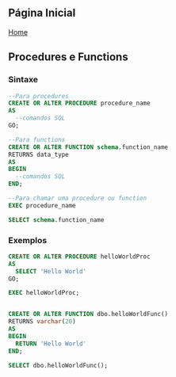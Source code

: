 ## Página Inicial

[Home](../index.md)


## Procedures e Functions

### Sintaxe
```sql
--Para procedures
CREATE OR ALTER PROCEDURE procedure_name
AS
  --comandos SQL
GO;

--Para functions
CREATE OR ALTER FUNCTION schema.function_name
RETURNS data_type
AS
BEGIN
  --comandos SQL
END;

--Para chamar uma procedure ou function
EXEC procedure_name

SELECT schema.function_name
```

### Exemplos
```sql
CREATE OR ALTER PROCEDURE helloWorldProc
AS
  SELECT 'Hello World'
GO;

EXEC helloWorldProc;


CREATE OR ALTER FUNCTION dbo.helloWorldFunc()
RETURNS varchar(20)
AS 
BEGIN
  RETURN 'Hello World'
END;

SELECT dbo.helloWorldFunc();
```
